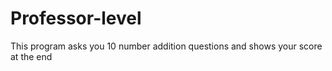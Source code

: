 # Professor-level
This program asks you 10 number addition questions and shows your score at the end
